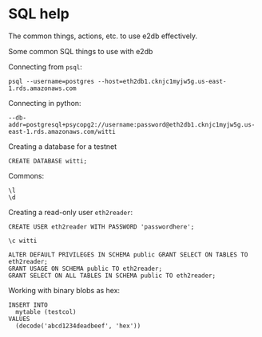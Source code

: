 # SQL help

The common things, actions, etc. to use e2db effectively.

Some common SQL things to use with e2db

Connecting from `psql`:

```
psql --username=postgres --host=eth2db1.cknjc1myjw5g.us-east-1.rds.amazonaws.com
```

Connecting in python:
```
--db-addr=postgresql+psycopg2://username:password@eth2db1.cknjc1myjw5g.us-east-1.rds.amazonaws.com/witti
```

Creating a database for a testnet

```
CREATE DATABASE witti;
```

Commons:

```
\l
\d
```

Creating a read-only user `eth2reader`:

```
CREATE USER eth2reader WITH PASSWORD 'passwordhere';

\c witti

ALTER DEFAULT PRIVILEGES IN SCHEMA public GRANT SELECT ON TABLES TO eth2reader;
GRANT USAGE ON SCHEMA public TO eth2reader;
GRANT SELECT ON ALL TABLES IN SCHEMA public TO eth2reader;
```

Working with binary blobs as hex:

```
INSERT INTO
  mytable (testcol)
VALUES
  (decode('abcd1234deadbeef', 'hex'))
```
